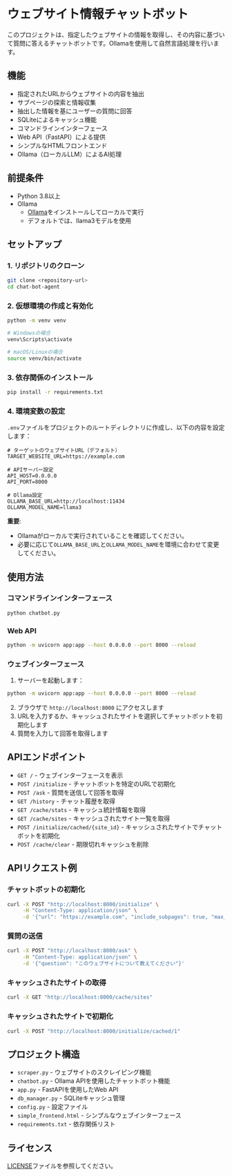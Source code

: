 # ウェブサイト情報チャットボット

このプロジェクトは、指定したウェブサイトの情報を取得し、その内容に基づいて質問に答えるチャットボットです。Ollamaを使用して自然言語処理を行います。

## 機能

- 指定されたURLからウェブサイトの内容を抽出
- サブページの探索と情報収集
- 抽出した情報を基にユーザーの質問に回答
- SQLiteによるキャッシュ機能
- コマンドラインインターフェース
- Web API（FastAPI）による提供
- シンプルなHTMLフロントエンド
- Ollama（ローカルLLM）によるAI処理

## 前提条件

- Python 3.8以上
- Ollama
  - [Ollama](https://ollama.com/)をインストールしてローカルで実行
  - デフォルトでは、llama3モデルを使用

## セットアップ

### 1. リポジトリのクローン

```bash
git clone <repository-url>
cd chat-bot-agent
```

### 2. 仮想環境の作成と有効化

```bash
python -m venv venv

# Windowsの場合
venv\Scripts\activate

# macOS/Linuxの場合
source venv/bin/activate
```

### 3. 依存関係のインストール

```bash
pip install -r requirements.txt
```

### 4. 環境変数の設定

`.env`ファイルをプロジェクトのルートディレクトリに作成し、以下の内容を設定します：

```
# ターゲットのウェブサイトURL（デフォルト）
TARGET_WEBSITE_URL=https://example.com

# APIサーバー設定
API_HOST=0.0.0.0
API_PORT=8000

# Ollama設定
OLLAMA_BASE_URL=http://localhost:11434
OLLAMA_MODEL_NAME=llama3
```

**重要**: 
- Ollamaがローカルで実行されていることを確認してください。
- 必要に応じて`OLLAMA_BASE_URL`と`OLLAMA_MODEL_NAME`を環境に合わせて変更してください。

## 使用方法

### コマンドラインインターフェース

```bash
python chatbot.py
```

### Web API

```bash
python -m uvicorn app:app --host 0.0.0.0 --port 8000 --reload
```

### ウェブインターフェース

1. サーバーを起動します：
```bash
python -m uvicorn app:app --host 0.0.0.0 --port 8000 --reload
```
2. ブラウザで `http://localhost:8000` にアクセスします
3. URLを入力するか、キャッシュされたサイトを選択してチャットボットを初期化します
4. 質問を入力して回答を取得します

## APIエンドポイント

- `GET /` - ウェブインターフェースを表示
- `POST /initialize` - チャットボットを特定のURLで初期化
- `POST /ask` - 質問を送信して回答を取得
- `GET /history` - チャット履歴を取得
- `GET /cache/stats` - キャッシュ統計情報を取得
- `GET /cache/sites` - キャッシュされたサイト一覧を取得
- `POST /initialize/cached/{site_id}` - キャッシュされたサイトでチャットボットを初期化
- `POST /cache/clear` - 期限切れキャッシュを削除

## APIリクエスト例

### チャットボットの初期化

```bash
curl -X POST "http://localhost:8000/initialize" \
     -H "Content-Type: application/json" \
     -d '{"url": "https://example.com", "include_subpages": true, "max_pages": 10, "max_depth": 2}'
```

### 質問の送信

```bash
curl -X POST "http://localhost:8000/ask" \
     -H "Content-Type: application/json" \
     -d '{"question": "このウェブサイトについて教えてください"}'
```

### キャッシュされたサイトの取得

```bash
curl -X GET "http://localhost:8000/cache/sites"
```

### キャッシュされたサイトで初期化

```bash
curl -X POST "http://localhost:8000/initialize/cached/1"
```

## プロジェクト構造

- `scraper.py` - ウェブサイトのスクレイピング機能
- `chatbot.py` - Ollama APIを使用したチャットボット機能
- `app.py` - FastAPIを使用したWeb API
- `db_manager.py` - SQLiteキャッシュ管理
- `config.py` - 設定ファイル
- `simple_frontend.html` - シンプルなウェブインターフェース
- `requirements.txt` - 依存関係リスト

## ライセンス

[LICENSE](LICENSE)ファイルを参照してください。 